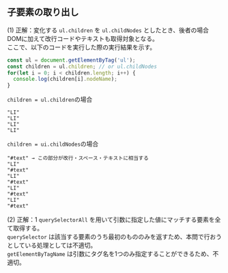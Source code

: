 ## 子要素の取り出し
(1) 正解：変化する
`ul.children` を `ul.childNodes` としたとき、後者の場合DOMに加えて改行コードやテキストも取得対象となる。<br>
ここで、以下のコードを実行した際の実行結果を示す。
```javascript
const ul = document.getElementByTag('ul');
const children = ul.children; // or ul.childNodes
for(let i = 0; i < children.length; i++) {
  console.log(children[i].nodeName);
}
```

`children = ul.children`の場合
```
"LI"
"LI"
"LI"
"LI"
```

`children = ui.childNodes`の場合
```
"#text" → この部分が改行・スペース・テキストに相当する
"LI"
"#text"
"LI"
"#text"
"LI"
"#text"
"LI"
"#text"
```

(2) 正解：1
`querySelectorAll` を用いて引数に指定した値にマッチする要素を全て取得する。<br>
`querySelector` は該当する要素のうち最初のもののみを返すため、本問で行おうとしている処理としては不適切。<br>
`getElementByTagName` は引数にタグ名を1つのみ指定することができるため、不適切。
